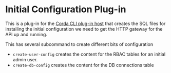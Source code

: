 # Initial Configuration Plug-in

This is a plug-in for the [Corda CLI plug-in host](https://github.com/corda/corda-cli-plugin-host)
that creates the SQL files for installing the initial configuration we need to get the HTTP gateway 
for the API up and running.

This has several subcommand to create different bits of configuration

- `create-user-config` creates the content for the RBAC tables for an initial admin user.
- `create-db-config` creates the content for the DB connections table
